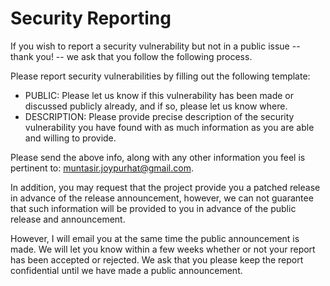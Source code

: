 # Security Reporting

If you wish to report a security vulnerability but not in a public issue -- thank you! -- we ask that you follow the following process.

Please report security vulnerabilities by filling out the following template:

- PUBLIC: Please let us know if this vulnerability has been made or discussed publicly already, and if so, please let us know where.
- DESCRIPTION: Please provide precise description of the security vulnerability you have found with as much information as you are able and willing to provide.

Please send the above info, along with any other information you feel is pertinent to: <muntasir.joypurhat@gmail.com>.

In addition, you may request that the project provide you a patched release in advance of the release announcement, however, we can not guarantee that such information will be provided to you in advance of the public release and announcement.

However, I will email you at the same time the public announcement is made.
We will let you know within a few weeks whether or not your report has been accepted or rejected.
We ask that you please keep the report confidential until we have made a public announcement.
